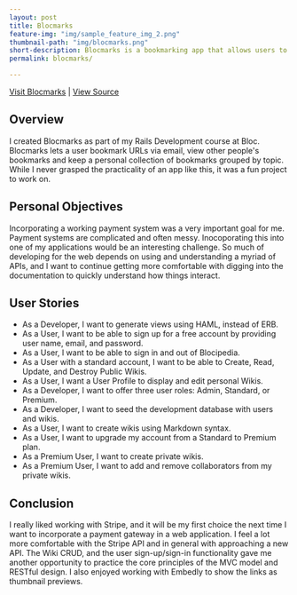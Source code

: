 ```yaml
---
layout: post
title: Blocmarks
feature-img: "img/sample_feature_img_2.png"
thumbnail-path: "img/blocmarks.png"
short-description: Blocmarks is a bookmarking app that allows users to email, manage and share bookmarks and URLs.
permalink: blocmarks/

---
```

[Visit Blocmarks](https://bgohman-blocmarks.herokuapp.com/) \| [View Source](https://github.com/bgohman/blocmarks)

## Overview

I created Blocmarks as part of my Rails Development course at Bloc.  Blocmarks lets a user bookmark URLs via email, view other people's bookmarks and keep a personal collection of bookmarks grouped by topic.  While I never grasped the practicality of an app like this, it was a fun project to work on.

## Personal Objectives

Incorporating a working payment system was a very important goal for me.  Payment systems are complicated and often messy.  Inocoporating this into one of my applications would be an interesting challenge.  So much of developing for the web depends on using and understanding a myriad of APIs, and I want to continue getting more comfortable with digging into the documentation to quickly understand how things interact.

## User Stories

* As a Developer, I want to generate views using HAML, instead of ERB.
* As a User, I want to be able to sign up for a free account by providing user name, email, and password.
* As a User, I want to be able to sign in and out of Blocipedia.
* As a User with a standard account, I want to be able to Create, Read, Update, and Destroy Public Wikis.
* As a User, I want a User Profile to display and edit personal Wikis.
* As a Developer, I want to offer three user roles: Admin, Standard, or Premium.
* As a Developer, I want to seed the development database with users and wikis.
* As a User, I want to create wikis using Markdown syntax.
* As a User, I want to upgrade my account from a Standard to Premium plan.
* As a Premium User, I want to create private wikis.
* As a Premium User, I want to add and remove collaborators from my private wikis.

## Conclusion

I really liked working with Stripe, and it will be my first choice the next time I want to incorporate a payment gateway in a web application. I feel a lot more comfortable with the Stripe API and in general with approaching a new API.  The Wiki CRUD, and the user sign-up/sign-in functionality gave me another opportunity to practice the core principles of the MVC model and RESTful design.  I also enjoyed working with Embedly to show the links as thumbnail previews.